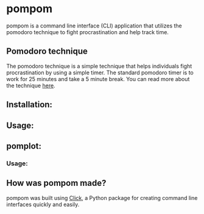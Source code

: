 # pompom

pompom is a command line interface (CLI) application that utilizes the pomodoro technique to fight procrastination and help track time.

## Pomodoro technique

The pomodoro technique is a simple technique that helps individuals fight procrastination by using a simple timer.
The standard pomodoro timer is to work for 25 minutes and take a 5 minute break. You can read more about the technique [here](https://en.wikipedia.org/wiki/Pomodoro_Technique "Pomodoro Technique").

## Installation:

<!--Update with proper installation procedure-->


## Usage:

<!--Update with proper usage-->

## pomplot:

<!--Update with pomplot information-->

### Usage:

<!--Update with pomplot usage-->

## How was pompom made?

pompom was built using [Click](https://pypi.org/project/click/ "Click on PyPI"), a Python package for creating command line interfaces quickly and easily.